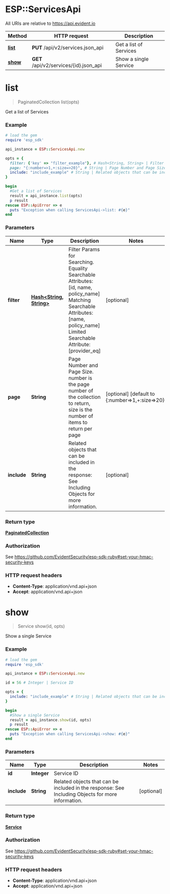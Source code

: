 # ESP::ServicesApi

All URIs are relative to https://api.evident.io

Method | HTTP request | Description
------------- | ------------- | -------------
[**list**](ServicesApi.md#list) | **PUT** /api/v2/services.json_api | Get a list of Services
[**show**](ServicesApi.md#show) | **GET** /api/v2/services/{id}.json_api | Show a single Service


# **list**
> PaginatedCollection list(opts)

Get a list of Services



### Example
```ruby
# load the gem
require 'esp_sdk'

api_instance = ESP::ServicesApi.new

opts = { 
  filter: {'key' => "filter_example"}, # Hash<String, String> | Filter Params for Searching.  Equality Searchable Attributes: [id, name, policy_name] Matching Searchable Attributes: [name, policy_name] Limited Searchable Attribute: [provider_eq]  
  page: "{:number=>1,+:size=>20}", # String | Page Number and Page Size.  number is the page number of the collection to return, size is the number of items to return per page
  include: "include_example" # String | Related objects that can be included in the response:   See Including Objects for more information.
}

begin
  #Get a list of Services
  result = api_instance.list(opts)
  p result
rescue ESP::ApiError => e
  puts "Exception when calling ServicesApi->list: #{e}"
end
```

### Parameters

Name | Type | Description  | Notes
------------- | ------------- | ------------- | -------------
 **filter** | [**Hash&lt;String, String&gt;**](String.md)| Filter Params for Searching.  Equality Searchable Attributes: [id, name, policy_name] Matching Searchable Attributes: [name, policy_name] Limited Searchable Attribute: [provider_eq]   | [optional] 
 **page** | **String**| Page Number and Page Size.  number is the page number of the collection to return, size is the number of items to return per page | [optional] [default to {:number&#x3D;&gt;1,+:size&#x3D;&gt;20}]
 **include** | **String**| Related objects that can be included in the response:   See Including Objects for more information. | [optional] 

### Return type

[**PaginatedCollection**](PaginatedCollection.md)

### Authorization

See https://github.com/EvidentSecurity/esp-sdk-ruby#set-your-hmac-security-keys

### HTTP request headers

 - **Content-Type**: application/vnd.api+json
 - **Accept**: application/vnd.api+json



# **show**
> Service show(id, opts)

Show a single Service



### Example
```ruby
# load the gem
require 'esp_sdk'

api_instance = ESP::ServicesApi.new

id = 56 # Integer | Service ID

opts = { 
  include: "include_example" # String | Related objects that can be included in the response:   See Including Objects for more information.
}

begin
  #Show a single Service
  result = api_instance.show(id, opts)
  p result
rescue ESP::ApiError => e
  puts "Exception when calling ServicesApi->show: #{e}"
end
```

### Parameters

Name | Type | Description  | Notes
------------- | ------------- | ------------- | -------------
 **id** | **Integer**| Service ID | 
 **include** | **String**| Related objects that can be included in the response:   See Including Objects for more information. | [optional] 

### Return type

[**Service**](Service.md)

### Authorization

See https://github.com/EvidentSecurity/esp-sdk-ruby#set-your-hmac-security-keys

### HTTP request headers

 - **Content-Type**: application/vnd.api+json
 - **Accept**: application/vnd.api+json



